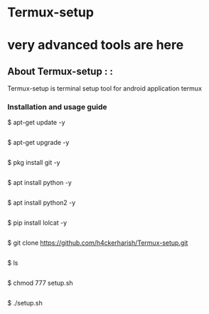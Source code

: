 # Termux-setup
# very advanced tools are here 

## About Termux-setup : :

Termux-setup is terminal setup tool for android application termux

### Installation and usage guide

$ apt-get update -y
```
```
$ apt-get upgrade -y
```
```
$ pkg install git -y
```
```
$ apt install python -y
```
```
$ apt install python2 -y
```
```
$ pip install lolcat -y
```
```
$ git clone https://github.com/h4ckerharish/Termux-setup.git
```
```
$ ls
```
```
$ chmod 777 setup.sh
```
```
$ ./setup.sh


